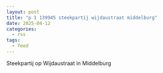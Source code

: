 ```yaml
---
layout: post
title: "p 1 139945 steekpartij wijdaustraat middelburg"
date: 2025-04-12
categories: 
  - rss
tags: 
  - feed
---
```


Steekpartij op Wijdaustraat in Middelburg
